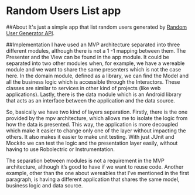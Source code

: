 # Random Users List app

##About
It's just a simple app that list random users generated by [Random User Generator API](https://randomuser.me/documentation).

##Implementation
I have used an MVP architecture separated into three different modules, although there is not a 1 -1 mapping between them. The Presenter and the View can be found in the app module. It could be separated into two other modules when, for example, we have a wereable module and we want to share the same presenters which is not the case here. In the domain module, defined as a library, we can find the Model and all the business logic which is accessible through the Interactors. These classes are similar to services in other kind of projects (like web applications). Lastly, there is the data module which is an Android library that acts as an interface between the application and the data source.

So, basically we have two kind of layers separation. Firstly, there is the one provided by the mpv architecture, which allows me to isolate the logic from how the data is presented. This way, the application is more decoupled which make it easier to change only one of the layer without impacting the others. It also makes it easier to make unit testing. With just JUnit and Mockito we can test the logic and the presentation layer easily, without having to use Robolectric or Instrumentation.

The separation between modules is not a requirement in the MVP architecture, although it’s good to have if we want to reuse code. Another example, other than the one about wereables that I’ve mentioned in the first paragraph, is having a different application that shares the same model, business logic and data source.
